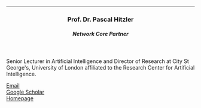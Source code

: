 



---

  <header class="post-header">
    <h3 class="post-title">Prof. Dr. Pascal Hitzler</h3>
    <h5 class="post-description">Network Core Partner</h5>
  </header>

Senior Lecturer in Artificial Intelligence and Director of Research at City St George's, University of London affiliated to the Research Center for Artificial Intelligence. 


<i class="fa fa-envelope"></i> <a href="mailto:hitzler@k-state.edu">Email</a> <br />
<i class="ai ai-google-scholar"></i> <a href="https://scholar.google.com/citations?user=EkwfQcMAAAAJ&hl=en&oi=sra">Google Scholar</a> <br />
<i class="fa fa-globe"></i> <a href="http://www.pascal-hitzler.de/">Homepage</a>
